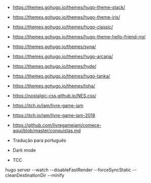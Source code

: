 * https://themes.gohugo.io/themes/hugo-theme-stack/
* https://themes.gohugo.io/themes/hugo-theme-iris/
* https://themes.gohugo.io/themes/hugo-classic/
* https://themes.gohugo.io/themes/hugo-theme-hello-friend-ng/
* https://themes.gohugo.io/themes/syna/
* https://themes.gohugo.io/themes/hugo-arcana/
* https://themes.gohugo.io/themes/hyde/
* https://themes.gohugo.io/themes/hugo-tanka/
* https://themes.gohugo.io/themes/toha/

* https://nostalgic-css.github.io/NES.css/

* https://itch.io/jam/livre-game-jam
* https://itch.io/jam/livre-game-jam-2018
* https://github.com/livregamejam/comece-aqui/blob/master/conquistas.md

* Tradução para português
* Dark mode
* TCC

hugo server --watch --disableFastRender --forceSyncStatic --cleanDestinationDir
--minify